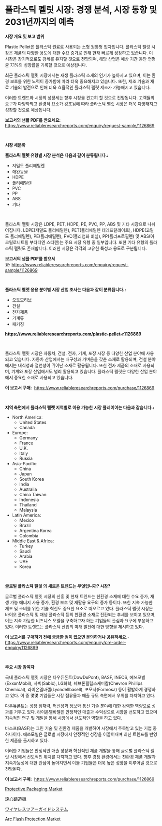 <p><h1>플라스틱 펠릿 시장: 경쟁 분석, 시장 동향 및 2031년까지의 예측</h1></p><p><strong>시장 개요 및 보고 범위</strong></p>
<p><p>Plastic Pellet은 플라스틱 원료로 사용되는 소형 원통형 입자입니다. 플라스틱 펠릿 시장은 제품의 다양한 용도에 대한 수요 증가로 인해 현재 빠르게 성장하고 있습니다. 이 시장은 장기적으로도 강세를 유지할 것으로 전망되며, 해당 산업은 예상 기간 동안 연평균 7.1%의 성장률을 기록할 것으로 예상됩니다. </p><p>최근 플라스틱 펠릿 시장에서는 재생 플라스틱 소재의 인기가 높아지고 있으며, 이는 환경 보호를 위한 노력이 증가함에 따라 더욱 중요해지고 있습니다. 또한, 제조 기술과 재료 기술의 발전으로 인해 더욱 효율적인 플라스틱 펠릿 제조가 가능해지고 있습니다.</p><p>이러한 트렌드와 시장의 성장세는 향후 시장을 견고히 할 것으로 전망됩니다. 고객들의 요구가 다양화되고 환경적 요소가 강조됨에 따라 플라스틱 펠릿 시장은 더욱 다양해지고 성장할 것으로 예상됩니다.</p></p>
<p><strong>보고서의 샘플 PDF를 받으세요:</strong> <a href="https://www.reliableresearchreports.com/enquiry/request-sample/1126869">https://www.reliableresearchreports.com/enquiry/request-sample/1126869</a></p>
<p>&nbsp;</p>
<p><strong>시장 세분화</strong></p>
<p><strong>플라스틱 펠렛 유형별 시장 분석은 다음과 같이 분류됩니다.:</strong></p>
<p><ul><li>저밀도 폴리에틸렌</li><li>애완동물</li><li>HDPE</li><li>폴리에틸렌</li><li>PVC</li><li>PP</li><li>ABS</li><li>기타</li></ul></p>
<p>&nbsp;</p>
<p><p>플라스틱 펠릿 시장은 LDPE, PET, HDPE, PE, PVC, PP, ABS 및 기타 시장으로 나뉘어집니다. LDPE(저밀도 폴리에틸렌), PET(폴리에틸렌 테레프탈레이트), HDPE(고밀도 폴리에틸렌), PE(폴리에틸렌), PVC(폴리염화 비닐), PP(폴리프로필렌) 및 ABS(아크릴로니트릴 부타디엔 스티렌)는 주요 시장 유형 중 일부입니다. 또한 기타 유형의 플라스틱 펠릿도 존재합니다. 이러한 시장은 각각의 고유한 특성과 용도로 구분됩니다.</p></p>
<p><strong>보고서의 샘플 PDF를 받으세요:</strong>&nbsp;<a href="https://www.reliableresearchreports.com/enquiry/request-sample/1126869">https://www.reliableresearchreports.com/enquiry/request-sample/1126869</a></p>
<p>&nbsp;</p>
<p><strong> 플라스틱 펠렛 응용 분야별 시장 산업 조사는 다음과 같이 분류됩니다.:</strong></p>
<p><ul><li>오토모티브</li><li>건설</li><li>전자제품</li><li>기계류</li><li>패키징</li></ul></p>
<p><strong><a href="https://www.reliableresearchreports.com/plastic-pellet-r1126869">https://www.reliableresearchreports.com/plastic-pellet-r1126869</a></strong></p>
<p>&nbsp;</p>
<p><p>플라스틱 펠릿 시장은 자동차, 건설, 전자, 기계, 포장 시장 등 다양한 산업 분야에 사용되고 있습니다. 자동차 산업에서는 내구성과 가벼움을 갖춘 소재로 활용되며, 건설 분야에서는 내식성과 절연성이 뛰어난 소재로 활용됩니다. 또한 전자 제품의 소재로 사용되며, 기계와 포장 산업에서도 널리 활용되고 있습니다. 플라스틱 펠릿은 다양한 산업 분야에서 중요한 소재로 사용되고 있습니다.</p></p>
<p><strong>이 보고서 구매:</strong>&nbsp; <a href="https://www.reliableresearchreports.com/purchase/1126869">https://www.reliableresearchreports.com/purchase/1126869</a></p>
<p>&nbsp;</p>
<p><strong>지역 측면에서 플라스틱 펠렛 지역별로 이용 가능한 시장 플레이어는 다음과 같습니다.:</strong></p>
<p><ul>
    <li>
        North America:
        <ul>
            <li>United States</li>
            <li>Canada</li>
        </ul>
    </li>
    <li>
        Europe:
        <ul>
            <li>Germany</li>
            <li>France</li>
            <li>U.K.</li>
            <li>Italy</li>
            <li>Russia</li>
        </ul>
    </li>
    <li>
        Asia-Pacific:
        <ul>
            <li>China</li>
            <li>Japan</li>
            <li>South Korea</li>
            <li>India</li>
            <li>Australia</li>
            <li>China Taiwan</li>
            <li>Indonesia</li>
            <li>Thailand</li>
            <li>Malaysia</li>
        </ul>
    </li>
    <li>
        Latin America:
        <ul>
            <li>Mexico</li>
            <li>Brazil</li>
            <li>Argentina Korea</li>
            <li>Colombia</li>
        </ul>
    </li>
    <li>
        Middle East & Africa:
        <ul>
            <li>Turkey</li>
            <li>Saudi</li>
            <li>Arabia</li>
            <li>UAE</li>
            <li>Korea</li>
        </ul>
    </li>
    </ul></p>
<p>&nbsp;</p>
<p><strong>글로벌 플라스틱 펠렛 의 새로운 트렌드는 무엇입니까? 시장?</strong></p>
<p><p>글로벌 플라스틱 펠릿 시장의 신흥 및 현재 트렌드는 친환경 소재에 대한 수요 증가, 재생 가능 에너지 사용 증가, 환경 보호 및 재활용 요구의 증가 등이다. 또한 지속 가능한 제조 및 소비를 위한 기술 혁신도 중요한 요소로 떠오르고 있다. 플라스틱 펠릿 시장은 바이오 플라스틱 및 재생 플라스틱 등의 친환경 소재로 전환되는 추세를 보이고 있으며, 이는 지속 가능한 비즈니스 모델을 구축하고자 하는 기업들의 관심과 요구에 부응하고 있다. 이러한 트렌드는 플라스틱 산업의 미래 발전에 대한 방향을 제시하고 있다.</p></p>
<p><strong>이 보고서를 구매하기 전에 궁금한 점이 있으면 문의하거나 공유하세요.</strong>- <a href="https://www.reliableresearchreports.com/enquiry/pre-order-enquiry/1126869">https://www.reliableresearchreports.com/enquiry/pre-order-enquiry/1126869</a></p>
<p>&nbsp;</p>
<p><strong>주요 시장 참여자</strong></p>
<p><p>국내 플라스틱 펠릿 시장은 다우듀폰트(DowDuPont), BASF, INEOS, 에쓰모빌(ExxonMobil), 사빅(Sabic), LG화학, 쉐브론필립스케미칼(Chevron Phillips Chemical), 라이온델바젤(Lyondellbasell), 포모사(Formosa) 등이 활발하게 경쟁하고 있다. 이 중 몇몇 기업들은 시장 점유율과 매출 규모 측면에서 우위를 차지하고 있다.</p><p>다우듀폰트는 성장 잠재력, 혁신성과 정보와 통신 기술 분야에 대한 강력한 역량으로 성과를 거두고 있다. 라이온델바젤은 안정적인 매출과 수익성으로 시장을 선도하고 있으며 지속적인 연구 및 개발을 통해 시장에서 선도적인 역할을 하고 있다.</p><p>바스프(BASF)는 그린 기술 및 친환경 제품을 개발하여 시장에서 주목받고 있는 기업 중 하나이다. 에쓰모빌은 글로벌 시장에서 안정적인 성장을 이끌어내며 최신 트렌드를 반영한 제품을 출시하고 있다.</p><p>이러한 기업들은 안정적인 매출 성장과 혁신적인 제품 개발을 통해 글로벌 플라스틱 펠릿 시장에서 선도적인 위치를 차지하고 있다. 향후 경쟁 환경에서는 친환경 제품 개발과 지속가능성에 대한 관심이 높아지면서 이들 기업들은 더욱 높은 성장을 이루어낼 것으로 전망된다.</p></p>
<p><strong>이 보고서 구매:</strong>&nbsp;&nbsp;<a href="https://www.reliableresearchreports.com/purchase/1126869">https://www.reliableresearchreports.com/purchase/1126869</a></p>
<p><p><a href="https://www.linkedin.com/pulse/decoding-protective-packaging-market-deep-dive-latest-trends-kdaxc?trackingId=lbv1akoemJ3x72N4EnA6FA%3D%3D">Protective Packaging Market</a></p><p><a href="https://github.com/oafhukehf4709715/Market-Research-Report-List-1/blob/main/325176026654.md">遠心鋳造機</a></p><p><a href="https://github.com/dzy793153605/Market-Research-Report-List-1/blob/main/283829826655.md">ワイヤレスツアーガイドシステム</a></p><p><a href="https://www.linkedin.com/pulse/arc-flash-protection-market-research-report-key-successful-gwifc?trackingId=PwY6GHsx6gHs88C9RYO6bA%3D%3D">Arc Flash Protection Market</a></p></p>